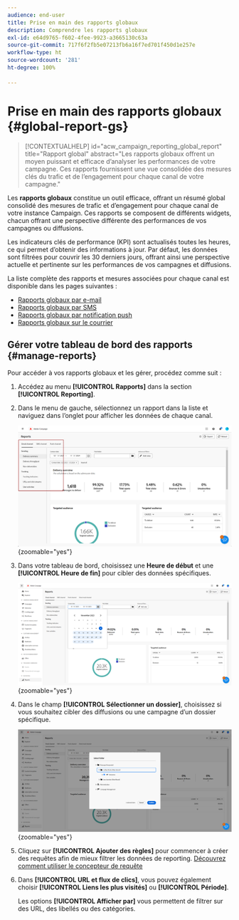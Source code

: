 ```yaml
---
audience: end-user
title: Prise en main des rapports globaux
description: Comprendre les rapports globaux
exl-id: e64d9765-f602-4fee-9923-a3665130c63a
source-git-commit: 717f6f2fb5e07213fb6a16f7ed701f450d1e257e
workflow-type: ht
source-wordcount: '281'
ht-degree: 100%

---
```


# Prise en main des rapports globaux {#global-report-gs}

>[!CONTEXTUALHELP]
>id="acw_campaign_reporting_global_report"
>title="Rapport global"
>abstract="Les rapports globaux offrent un moyen puissant et efficace d’analyser les performances de votre campagne. Ces rapports fournissent une vue consolidée des mesures clés du trafic et de l’engagement pour chaque canal de votre campagne."

Les **rapports globaux** constitue un outil efficace, offrant un résumé global consolidé des mesures de trafic et d’engagement pour chaque canal de votre instance Campaign. Ces rapports se composent de différents widgets, chacun offrant une perspective différente des performances de vos campagnes ou diffusions.

Les indicateurs clés de performance (KPI) sont actualisés toutes les heures, ce qui permet d’obtenir des informations à jour. Par défaut, les données sont filtrées pour couvrir les 30 derniers jours, offrant ainsi une perspective actuelle et pertinente sur les performances de vos campagnes et diffusions.

La liste complète des rapports et mesures associées pour chaque canal est disponible dans les pages suivantes :

* [Rapports globaux par e-mail](global-report-email.md)
* [Rapports globaux par SMS](global-report-sms.md)
* [Rapports globaux par notification push](global-report-push.md)
* [Rapports globaux sur le courrier](global-report-direct.md)

## Gérer votre tableau de bord des rapports {#manage-reports}

Pour accéder à vos rapports globaux et les gérer, procédez comme suit :

1. Accédez au menu **[!UICONTROL Rapports]** dans la section **[!UICONTROL Reporting]**.

1. Dans le menu de gauche, sélectionnez un rapport dans la liste et naviguez dans l’onglet pour afficher les données de chaque canal.

   ![](assets/global_report_manage_3.png){zoomable=&quot;yes&quot;}

1. Dans votre tableau de bord, choisissez une **Heure de début** et une **[!UICONTROL Heure de fin]** pour cibler des données spécifiques.

   ![](assets/global_report_manage_1.png){zoomable=&quot;yes&quot;}

1. Dans le champ **[!UICONTROL Sélectionner un dossier]**, choisissez si vous souhaitez cibler des diffusions ou une campagne d’un dossier spécifique.

   ![](assets/global_report_manage_2.png){zoomable=&quot;yes&quot;}

1. Cliquez sur **[!UICONTROL Ajouter des règles]** pour commencer à créer des requêtes afin de mieux filtrer les données de reporting. [Découvrez comment utiliser le concepteur de requête](../query/query-modeler-overview.md)

1. Dans **[!UICONTROL URL et flux de clics]**, vous pouvez également choisir **[!UICONTROL Liens les plus visités]** ou **[!UICONTROL Période]**.

   Les options **[!UICONTROL Afficher par]** vous permettent de filtrer sur des URL, des libellés ou des catégories.
